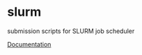 # slurm
submission scripts for SLURM job scheduler

[Documentation](http://www.sdsc.edu/support/user_guides/comet.html#running)
